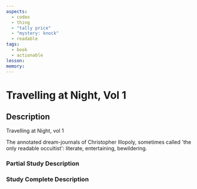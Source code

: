 ```yaml
---
aspects:
  - codex
  - thing
  - "tally price"
  - "mystery: knock"
  - readable
tags:
  - book
  - actionable
lesson: 
memory: 
---
```


# Travelling at Night, Vol 1

## Description
Travelling at Night, vol 1

The annotated dream-journals of Christopher Illopoly, sometimes called 'the only readable occultist': literate, entertaining, bewildering.
### Partial Study Description

### Study Complete Description
